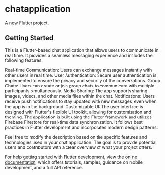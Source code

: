 # chatapplication

A new Flutter project.

## Getting Started

This is a Flutter-based chat application that allows users to communicate in real time. It provides a seamless messaging experience and includes the following features:

Real-time Communication: Users can exchange messages instantly with other users in real time.
User Authentication: Secure user authentication is implemented to ensure the privacy and security of the conversations.
Group Chats: Users can create or join group chats to communicate with multiple participants simultaneously.
Media Sharing: The app supports sharing images, videos, and other media files within the chat.
Notifications: Users receive push notifications to stay updated with new messages, even when the app is in the background.
Customizable UI: The user interface is designed with Flutter's flexible UI toolkit, allowing for customization and theming.
The application is built using the Flutter framework and utilizes Firebase Firestore for real-time data synchronization. It follows best practices in Flutter development and incorporates modern design patterns.

Feel free to modify the description based on the specific features and technologies used in your chat application. The goal is to provide potential users and contributors with a clear overview of what your project offers.

For help getting started with Flutter development, view the
[online documentation](https://docs.flutter.dev/), which offers tutorials,
samples, guidance on mobile development, and a full API reference.
